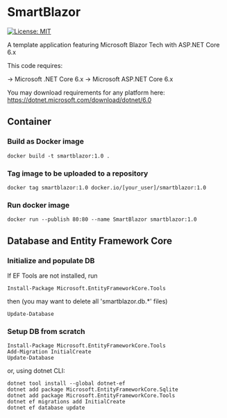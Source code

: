 # SmartBlazor

[![License: MIT](https://img.shields.io/badge/License-MIT-yellow.svg)](https://opensource.org/licenses/MIT)

A template application featuring Microsoft Blazor Tech with ASP.NET Core 6.x

This code requires:

-> Microsoft .NET Core 6.x
-> Microsoft ASP.NET Core 6.x

You may download requirements for any platform here: https://dotnet.microsoft.com/download/dotnet/6.0


## Container

### Build as Docker image

    docker build -t smartblazor:1.0 .

### Tag image to be uploaded to a repository

    docker tag smartblazor:1.0 docker.io/[your_user]/smartblazor:1.0

### Run docker image

    docker run --publish 80:80 --name SmartBlazor smartblazor:1.0 


## Database and Entity Framework Core

### Initialize and populate DB

If EF Tools are not installed, run

    Install-Package Microsoft.EntityFrameworkCore.Tools

then (you may want to delete all 'smartblazor.db.*' files)

    Update-Database


### Setup DB from scratch

    Install-Package Microsoft.EntityFrameworkCore.Tools
    Add-Migration InitialCreate
    Update-Database

or, using dotnet CLI:

    dotnet tool install --global dotnet-ef
    dotnet add package Microsoft.EntityFrameworkCore.Sqlite
    dotnet add package Microsoft.EntityFrameworkCore.Tools
    dotnet ef migrations add InitialCreate
    dotnet ef database update

